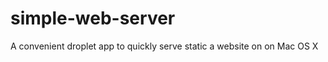 simple-web-server
=================

A convenient droplet app to quickly serve static a website on on Mac OS X
